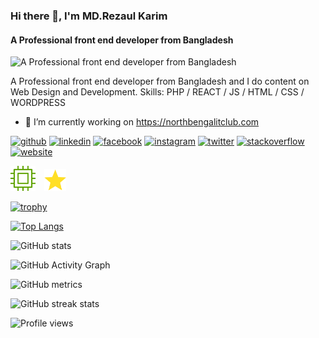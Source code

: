 ### Hi there 👋, I'm MD.Rezaul Karim
#### A Professional front end developer from Bangladesh
![A Professional front end developer from Bangladesh](https://scontent.fdac34-1.fna.fbcdn.net/v/t39.30808-6/261704406_136896918720621_1422109831382803600_n.jpg?_nc_cat=100&ccb=1-5&_nc_sid=e3f864&_nc_eui2=AeFOS29sKClUrGGwazKSFyWa0X3m4z40_H7RfebjPjT8fuX0RLdnhtDm8aNuDeublKvZrCun7Vo7YBjaauLSIB_u&_nc_ohc=EYo3Fb-qfSwAX-7ij3s&_nc_zt=23&_nc_ht=scontent.fdac34-1.fna&oh=00_AT-xcd_u6JkzKM2G2JgWAUPYHGq9fLe1fKCDP7owQiTdwA&oe=61BF119B)

A Professional front end developer from Bangladesh and I do content on Web Design and Development. 
Skills: PHP / REACT / JS / HTML / CSS / WORDPRESS

- 🔭 I’m currently working on https://northbengalitclub.com 


[<img src='https://cdn.jsdelivr.net/npm/simple-icons@3.0.1/icons/github.svg' alt='github' height='40'>](https://github.com/rezaul2448)  [<img src='https://cdn.jsdelivr.net/npm/simple-icons@3.0.1/icons/linkedin.svg' alt='linkedin' height='40'>](https://www.linkedin.com/in/rezaul24/)  [<img src='https://cdn.jsdelivr.net/npm/simple-icons@3.0.1/icons/facebook.svg' alt='facebook' height='40'>](https://www.facebook.com/rezaul2448)  [<img src='https://cdn.jsdelivr.net/npm/simple-icons@3.0.1/icons/instagram.svg' alt='instagram' height='40'>](https://www.instagram.com/mdrezaulkarim24/)  [<img src='https://cdn.jsdelivr.net/npm/simple-icons@3.0.1/icons/twitter.svg' alt='twitter' height='40'>](https://twitter.com/@rezaul2448)  [<img src='https://cdn.jsdelivr.net/npm/simple-icons@3.0.1/icons/stackoverflow.svg' alt='stackoverflow' height='40'>](https://stackoverflow.com/users/23245910/md-rezaul-karim)  [<img src='https://cdn.jsdelivr.net/npm/simple-icons@3.0.1/icons/icloud.svg' alt='website' height='40'>](https://northbengalitclub.com)  

<a href='https://docs.github.com/en/developers'><img src='https://raw.githubusercontent.com/acervenky/animated-github-badges/master/assets/devbadge.gif' width='40' height='40'></a> <a href='https://stars.github.com/'><img src='https://raw.githubusercontent.com/acervenky/animated-github-badges/master/assets/starbadge.gif' width='35' height='35'></a> 

[![trophy](https://github-profile-trophy.vercel.app/?username=rezaul2448)](https://github.com/ryo-ma/github-profile-trophy)

[![Top Langs](https://github-readme-stats.vercel.app/api/top-langs/?username=rezaul2448)](https://github.com/anuraghazra/github-readme-stats)

![GitHub stats](https://github-readme-stats.vercel.app/api?username=rezaul2448&show_icons=true)  

![GitHub Activity Graph](https://activity-graph.herokuapp.com/graph?username=rezaul2448)  

![GitHub metrics](https://metrics.lecoq.io/rezaul2448)  

![GitHub streak stats](https://github-readme-streak-stats.herokuapp.com/?user=rezaul2448)  

![Profile views](https://gpvc.arturio.dev/rezaul2448)  
